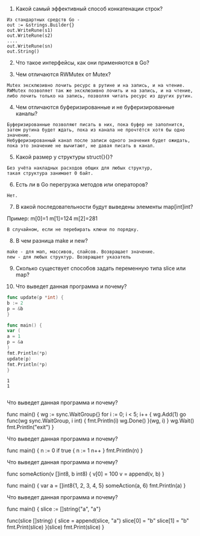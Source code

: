 1. Какой самый эффективный способ конкатенации строк?

```
Из стандартных средств Go - 
out := &strings.Builder{}
out.WriteRune(s1)
out.WriteRune(s2)
....
out.WriteRune(sn)
out.String()
```

2. Что такое интерфейсы, как они применяются в Go?


3. Чем отличаются RWMutex от Mutex?

```
Mutex эксклюзивно лочить ресурс в рутине и на запись, и на чтение.
RWMutex позволяет так же эксклюзивно лочить и на запись, и на чтение,
либо лочить только на запись, позволяя читать ресурс из других рутин.
```

4. Чем отличаются буферизированные и не буферизированные каналы?

```
Буферизированные позволяют писать в них, пока буфер не заполнится,
затем рутина будет ждать, пока из канала не прочтётся хотя бы одно значение.
Небуферизированный канал после записи одного значения будет ожидать,
пока это значение не вычитают, не давая писать в канал.
```

5. Какой размер у структуры struct{}{}?

```
Без учёта накладных расходов общих для любых структур,
такая структура занимает 0 байт.
```


6. Есть ли в Go перегрузка методов или операторов?

```
Нет.
```


7. В какой последовательности будут выведены элементы map[int]int?

Пример:
m[0]=1
m[1]=124
m[2]=281

```
В случайном, если не перебирать ключи по порядку.
```

8. В чем разница make и new?

```
make - для мап, массивов, слайсов. Возвращает значение.
new - для любых структур. Возвращает указатель
```

9. Сколько существует способов задать переменную типа slice или map?


10. Что выведет данная программа и почему?

```go
func update(p *int) {
b := 2
p = &b
}

func main() {
var (
a = 1
p = &a
)
fmt.Println(*p)
update(p)
fmt.Println(*p)
}
```

```
1
1


```

Что выведет данная программа и почему?


func main() {
wg := sync.WaitGroup{}
for i := 0; i < 5; i++ {
wg.Add(1)
go func(wg sync.WaitGroup, i int) {
fmt.Println(i)
wg.Done()
}(wg, i)
}
wg.Wait()
fmt.Println("exit")
}

Что выведет данная программа и почему?


func main() {
n := 0
if true {
n := 1
n++
}
fmt.Println(n)
}


Что выведет данная программа и почему?


func someAction(v []int8, b int8) {
v[0] = 100
v = append(v, b)
}

func main() {
var a = []int8{1, 2, 3, 4, 5}
someAction(a, 6)
fmt.Println(a)
}


Что выведет данная программа и почему?


func main() {
slice := []string{"a", "a"}

func(slice []string) {
slice = append(slice, "a")
slice[0] = "b"
slice[1] = "b"
fmt.Print(slice)
}(slice)
fmt.Print(slice)
}
